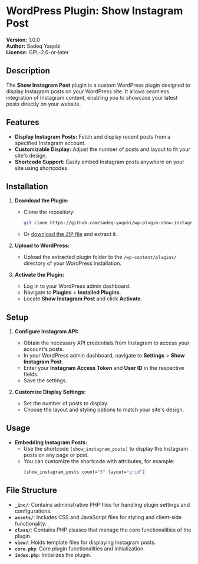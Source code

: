 # WordPress Plugin: Show Instagram Post

**Version:** 1.0.0  
**Author:** Sadeq Yaqobi  
**License:** GPL-2.0-or-later

## Description

The **Show Instagram Post** plugin is a custom WordPress plugin designed to display Instagram posts on your WordPress site. It allows seamless integration of Instagram content, enabling you to showcase your latest posts directly on your website.

## Features

- **Display Instagram Posts:** Fetch and display recent posts from a specified Instagram account.
- **Customizable Display:** Adjust the number of posts and layout to fit your site's design.
- **Shortcode Support:** Easily embed Instagram posts anywhere on your site using shortcodes.

## Installation

1. **Download the Plugin:**
   - Clone the repository:
     ```bash
     git clone https://github.com/sadeq-yaqobi/wp-plugin-show-instagram-post.git
     ```
   - Or [download the ZIP file](https://github.com/sadeq-yaqobi/wp-plugin-show-instagram-post/archive/refs/heads/main.zip) and extract it.

2. **Upload to WordPress:**
   - Upload the extracted plugin folder to the `/wp-content/plugins/` directory of your WordPress installation.

3. **Activate the Plugin:**
   - Log in to your WordPress admin dashboard.
   - Navigate to **Plugins** > **Installed Plugins**.
   - Locate **Show Instagram Post** and click **Activate**.

## Setup

1. **Configure Instagram API:**
   - Obtain the necessary API credentials from Instagram to access your account's posts.
   - In your WordPress admin dashboard, navigate to **Settings** > **Show Instagram Post**.
   - Enter your **Instagram Access Token** and **User ID** in the respective fields.
   - Save the settings.

2. **Customize Display Settings:**
   - Set the number of posts to display.
   - Choose the layout and styling options to match your site's design.

## Usage

- **Embedding Instagram Posts:**
  - Use the shortcode `[show_instagram_posts]` to display the Instagram posts on any page or post.
  - You can customize the shortcode with attributes, for example:
    ```bash
    [show_instagram_posts count="5" layout="grid"]
    ```

## File Structure

- **`_inc/`**: Contains administrative PHP files for handling plugin settings and configurations.
- **`assets/`**: Includes CSS and JavaScript files for styling and client-side functionality.
- **`class/`**: Contains PHP classes that manage the core functionalities of the plugin.
- **`view/`**: Holds template files for displaying Instagram posts.
- **`core.php`**: Core plugin functionalities and initialization.
- **`index.php`**: Initializes the plugin.
